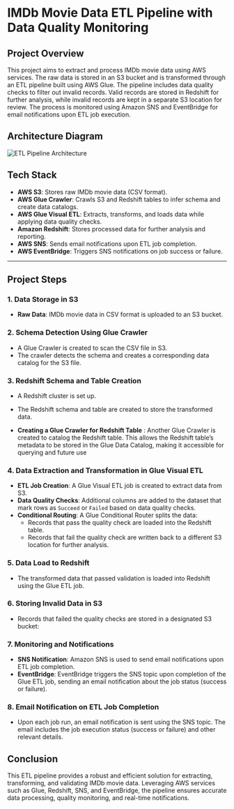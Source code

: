 # IMDb Movie Data ETL Pipeline with Data Quality Monitoring

## Project Overview
This project aims to extract and process IMDb movie data using AWS services. The raw data is stored in an S3 bucket and is transformed through an ETL pipeline built using AWS Glue. The pipeline includes data quality checks to filter out invalid records. Valid records are stored in Redshift for further analysis, while invalid records are kept in a separate S3 location for review. The process is monitored using Amazon SNS and EventBridge for email notifications upon ETL job execution.

## Architecture Diagram
![ETL Pipeline Architecture](./path_to_diagram/architecture_diagram.png)

## Tech Stack
- **AWS S3**: Stores raw IMDb movie data (CSV format).
- **AWS Glue Crawler**: Crawls S3 and Redshift tables to infer schema and create data catalogs.
- **AWS Glue Visual ETL**: Extracts, transforms, and loads data while applying data quality checks.
- **Amazon Redshift**: Stores processed data for further analysis and reporting.
- **AWS SNS**: Sends email notifications upon ETL job completion.
- **AWS EventBridge**: Triggers SNS notifications on job success or failure.

---

## Project Steps

### 1. Data Storage in S3
- **Raw Data**: IMDb movie data in CSV format is uploaded to an S3 bucket.

### 2. Schema Detection Using Glue Crawler
- A Glue Crawler is created to scan the CSV file in S3.
- The crawler detects the schema and creates a corresponding data catalog for the S3 file.

### 3. Redshift Schema and Table Creation
- A Redshift cluster is set up.
- The Redshift schema and table are created to store the transformed data.

- **Creating a Glue Crawler for Redshift Table**
  : Another Glue Crawler is created to catalog the Redshift table. This allows the Redshift table’s metadata to be stored in the Glue Data Catalog, making it accessible for querying and future use
  
### 4. Data Extraction and Transformation in Glue Visual ETL
- **ETL Job Creation**: A Glue Visual ETL job is created to extract data from S3.
- **Data Quality Checks**: Additional columns are added to the dataset that mark rows as `Succeed` or `Failed` based on data quality checks.
- **Conditional Routing**: A Glue Conditional Router splits the data:
  - Records that pass the quality check are loaded into the Redshift table.
  - Records that fail the quality check are written back to a different S3 location for further analysis.

### 5. Data Load to Redshift
- The transformed data that passed validation is loaded into Redshift using the Glue ETL job.

### 6. Storing Invalid Data in S3
- Records that failed the quality checks are stored in a designated S3 bucket:

### 7. Monitoring and Notifications
- **SNS Notification**: Amazon SNS is used to send email notifications upon ETL job completion.
- **EventBridge**: EventBridge triggers the SNS topic upon completion of the Glue ETL job, sending an email notification about the job status (success or failure).

### 8. Email Notification on ETL Job Completion
- Upon each job run, an email notification is sent using the SNS topic. The email includes the job execution status (success or failure) and other relevant details.

## Conclusion
This ETL pipeline provides a robust and efficient solution for extracting, transforming, and validating IMDb movie data. Leveraging AWS services such as Glue, Redshift, SNS, and EventBridge, the pipeline ensures accurate data processing, quality monitoring, and real-time notifications.
